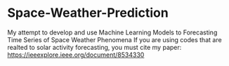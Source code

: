 # Space-Weather-Prediction
My attempt to develop and use Machine Learning Models to Forecasting Time Series of Space Weather Phenomena
If you are using codes that are realted to solar activity forecasting, you must cite my paper: 
https://ieeexplore.ieee.org/document/8534330
